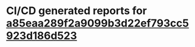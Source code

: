 # CI/CD generated reports for [a85eaa289f2a9099b3d22ef793cc5923d186d523](https://github.com/hydephp/develop/commit/a85eaa289f2a9099b3d22ef793cc5923d186d523)
